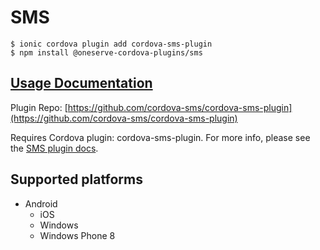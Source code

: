 # SMS

```text
$ ionic cordova plugin add cordova-sms-plugin
$ npm install @oneserve-cordova-plugins/sms
```

## [Usage Documentation](https://oneserve.gitbook.io/oneserve-cordova-plugins/plugins/sms/)

Plugin Repo: [https://github.com/cordova-sms/cordova-sms-plugin](https://github.com/cordova-sms/cordova-sms-plugin)

Requires Cordova plugin: cordova-sms-plugin. For more info, please see the [SMS plugin docs](https://github.com/cordova-sms/cordova-sms-plugin).

## Supported platforms

* Android
  * iOS
  * Windows
  * Windows Phone 8

